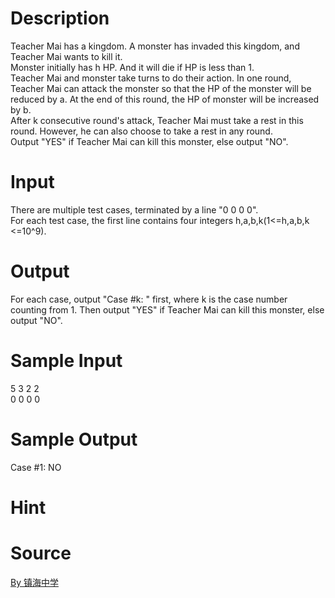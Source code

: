 
# Description

<div class="content"><div>Teacher Mai has a kingdom. A monster has invaded this kingdom, and Teacher Mai wants to kill it.</div>
<div></div>
<div>Monster initially has h HP. And it will die if HP is less than 1.</div>
<div></div>
<div>Teacher Mai and monster take turns to do their action. In one round, Teacher Mai can attack the monster so that the HP of the monster will be reduced by a. At the end of this round, the HP of monster will be increased by b.</div>
<div></div>
<div>After k consecutive round&#39;s attack, Teacher Mai must take a rest in this round. However, he can also choose to take a rest in any round.</div>
<div></div>
<div>Output &#34;YES&#34; if Teacher Mai can kill this monster, else output &#34;NO&#34;.</div>
<p></p></div>

# Input

<div class="content"><div>There are multiple test cases, terminated by a line &#34;0 0 0 0&#34;.</div>
<div>
<div></div>
<div>For each test case, the first line contains four integers h,a,b,k(1&lt;=h,a,b,k &lt;=10^9).</div>
</div>
<p></p></div>

# Output

<div class="content"><div>
<div>For each case, output &#34;Case #k: &#34; first, where k is the case number counting from 1. Then output &#34;YES&#34; if Teacher Mai can kill this monster, else output &#34;NO&#34;.</div>
</div>
<p></p></div>

# Sample Input

<div class="content"><span class="sampledata">5 3 2 2<br/>
0 0 0 0</span></div>

# Sample Output

<div class="content"><span class="sampledata">Case #1: NO<br/>
</span></div>

# Hint

<div class="content"><p></p></div>

# Source

<div class="content"><p><a href="problemset.php?search=By 镇海中学">By 镇海中学</a></p></div>

